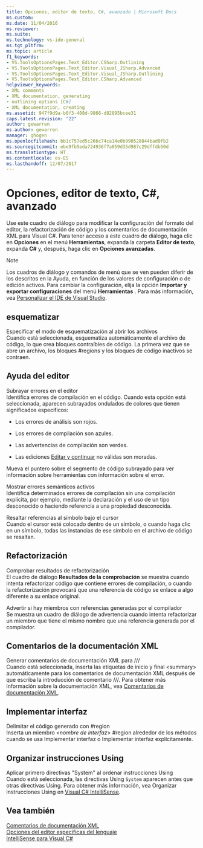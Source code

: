 ```yaml
---
title: Opciones, editor de texto, C#, avanzado | Microsoft Docs
ms.custom: 
ms.date: 11/04/2016
ms.reviewer: 
ms.suite: 
ms.technology: vs-ide-general
ms.tgt_pltfrm: 
ms.topic: article
f1_keywords:
- VS.ToolsOptionsPages.Text_Editor.CSharp.Outlining
- VS.ToolsOptionsPages.Text_Editor.Visual_JSharp.Advanced
- VS.ToolsOptionsPages.Text_Editor.Visual_JSharp.Outlining
- VS.ToolsOptionsPages.Text_Editor.CSharp.Advanced
helpviewer_keywords:
- XML comments
- XML documentation, generating
- outlining options [C#]
- XML documentation, creating
ms.assetid: 947f9d9a-b0f3-408d-9866-d82895bcee31
caps.latest.revision: "22"
author: gewarren
ms.author: gewarren
manager: ghogen
ms.openlocfilehash: bb1c757ed5c266c74ca14e0b990528844bad0fb2
ms.sourcegitcommit: ebe9fb5eda724936f7a059d35d987c29dffdb50d
ms.translationtype: HT
ms.contentlocale: es-ES
ms.lasthandoff: 12/07/2017
---
```

# <a name="options-text-editor-c-advanced"></a>Opciones, editor de texto, C#, avanzado
Use este cuadro de diálogo para modificar la configuración del formato del editor, la refactorización de código y los comentarios de documentación XML para Visual C#. Para tener acceso a este cuadro de diálogo, haga clic en **Opciones** en el menú **Herramientas**, expanda la carpeta **Editor de texto**, expanda **C#** y, después, haga clic en **Opciones avanzadas**.  
  
> [!NOTE]
>  Los cuadros de diálogo y comandos de menú que se ven pueden diferir de los descritos en la Ayuda, en función de los valores de configuración o de edición activos. Para cambiar la configuración, elija la opción **Importar y exportar configuraciones** del menú **Herramientas** . Para más información, vea [Personalizar el IDE de Visual Studio](../../ide/personalizing-the-visual-studio-ide.md).  
  
## <a name="outlining"></a>esquematizar  
 Especificar el modo de esquematización al abrir los archivos  
 Cuando está seleccionada, esquematiza automáticamente el archivo de código, lo que crea bloques contraíbles de código. La primera vez que se abre un archivo, los bloques #regions y los bloques de código inactivos se contraen.  
  
## <a name="editor-help"></a>Ayuda del editor  
 Subrayar errores en el editor  
 Identifica errores de compilación en el código. Cuando esta opción está seleccionada, aparecen subrayados ondulados de colores que tienen significados específicos:  
  
-   Los errores de análisis son rojos.  
  
-   Los errores de compilación son azules.  
  
-   Las advertencias de compilación son verdes.  
  
-   Las ediciones [Editar y continuar](../../debugger/edit-and-continue.md) no válidas son moradas.  
  
Mueva el puntero sobre el segmento de código subrayado para ver información sobre herramientas con información sobre el error.  
  
Mostrar errores semánticos activos  
Identifica determinados errores de compilación sin una compilación explícita, por ejemplo, mediante la declaración y el uso de un tipo desconocido o haciendo referencia a una propiedad desconocida.  
  
Resaltar referencias al símbolo bajo el cursor  
Cuando el cursor esté colocado dentro de un símbolo, o cuando haga clic en un símbolo, todas las instancias de ese símbolo en el archivo de código se resaltan.  
  
## <a name="refactoring"></a>Refactorización  
 Comprobar resultados de refactorización  
 El cuadro de diálogo **Resultados de la comprobación** se muestra cuando intenta refactorizar código que contiene errores de compilación, o cuando la refactorización provocará que una referencia de código se enlace a algo diferente a su enlace original.  
  
 Advertir si hay miembros con referencias generadas por el compilador  
 Se muestra un cuadro de diálogo de advertencia cuando intenta refactorizar un miembro que tiene el mismo nombre que una referencia generada por el compilador.  
  
## <a name="xml-documentation-comments"></a>Comentarios de la documentación XML  
 Generar comentarios de documentación XML para ///  
 Cuando está seleccionada, inserta las etiquetas de inicio y final \<summary> automáticamente para los comentarios de documentación XML después de que escriba la introducción de comentario ///. Para obtener más información sobre la documentación XML, vea [Comentarios de documentación XML](/dotnet/csharp/programming-guide/xmldoc/xml-documentation-comments).  
  
## <a name="implement-interface"></a>Implementar interfaz  
 Delimitar el código generado con #region  
 Inserta un miembro \<*nombre de interfaz*> #region alrededor de los métodos cuando se usa Implementar interfaz o Implementar interfaz explícitamente.  
  
## <a name="organize-usings"></a>Organizar instrucciones Using  
 Aplicar primero directivas "System" al ordenar instrucciones Using  
 Cuando está seleccionada, las directivas Using `System` aparecen antes que otras directivas Using. Para obtener más información, vea Organizar instrucciones Using en [Visual C# IntelliSense](../../ide/visual-csharp-intellisense.md#automatic-code-generation).  
  
## <a name="see-also"></a>Vea también  
 [Comentarios de documentación XML](/dotnet/csharp/programming-guide/xmldoc/xml-documentation-comments)   
 [Opciones del editor específicas del lenguaje](../../ide/reference/setting-language-specific-editor-options.md)   
 [IntelliSense para Visual C#](../../ide/visual-csharp-intellisense.md)